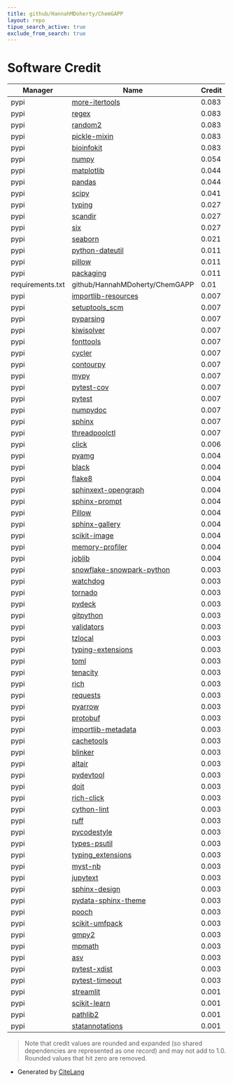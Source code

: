 ```yaml
---
title: github/HannahMDoherty/ChemGAPP
layout: repo
tipue_search_active: true
exclude_from_search: true
---
```

# Software Credit

|Manager|Name|Credit|
|-------|----|------|
|pypi|[more-itertools](https://github.com/more-itertools/more-itertools)|0.083|
|pypi|[regex](https://github.com/mrabarnett/mrab-regex)|0.083|
|pypi|[random2](http://pypi.python.org/pypi/random2)|0.083|
|pypi|[pickle-mixin](https://github.com/limix/pickle-mixin)|0.083|
|pypi|[bioinfokit](https://github.com/reneshbedre/bioinfokit)|0.083|
|pypi|[numpy](https://pypi.org/project/numpy)|0.054|
|pypi|[matplotlib](https://matplotlib.org)|0.044|
|pypi|[pandas](https://pypi.org/project/pandas)|0.044|
|pypi|[scipy](https://scipy.org/)|0.041|
|pypi|[typing](https://pypi.org/project/typing)|0.027|
|pypi|[scandir](https://pypi.org/project/scandir)|0.027|
|pypi|[six](https://pypi.org/project/six)|0.027|
|pypi|[seaborn](https://seaborn.pydata.org)|0.021|
|pypi|[python-dateutil](https://pypi.org/project/python-dateutil)|0.011|
|pypi|[pillow](https://pypi.org/project/pillow)|0.011|
|pypi|[packaging](https://pypi.org/project/packaging)|0.011|
|requirements.txt|github/HannahMDoherty/ChemGAPP|0.01|
|pypi|[importlib-resources](https://pypi.org/project/importlib-resources)|0.007|
|pypi|[setuptools_scm](https://pypi.org/project/setuptools_scm)|0.007|
|pypi|[pyparsing](https://pypi.org/project/pyparsing)|0.007|
|pypi|[kiwisolver](https://pypi.org/project/kiwisolver)|0.007|
|pypi|[fonttools](https://pypi.org/project/fonttools)|0.007|
|pypi|[cycler](https://pypi.org/project/cycler)|0.007|
|pypi|[contourpy](https://pypi.org/project/contourpy)|0.007|
|pypi|[mypy](https://pypi.org/project/mypy)|0.007|
|pypi|[pytest-cov](https://pypi.org/project/pytest-cov)|0.007|
|pypi|[pytest](https://pypi.org/project/pytest)|0.007|
|pypi|[numpydoc](https://pypi.org/project/numpydoc)|0.007|
|pypi|[sphinx](https://pypi.org/project/sphinx)|0.007|
|pypi|[threadpoolctl](https://pypi.org/project/threadpoolctl)|0.007|
|pypi|[click](https://pypi.org/project/click)|0.006|
|pypi|[pyamg](https://pypi.org/project/pyamg)|0.004|
|pypi|[black](https://pypi.org/project/black)|0.004|
|pypi|[flake8](https://pypi.org/project/flake8)|0.004|
|pypi|[sphinxext-opengraph](https://pypi.org/project/sphinxext-opengraph)|0.004|
|pypi|[sphinx-prompt](https://pypi.org/project/sphinx-prompt)|0.004|
|pypi|[Pillow](https://pypi.org/project/Pillow)|0.004|
|pypi|[sphinx-gallery](https://pypi.org/project/sphinx-gallery)|0.004|
|pypi|[scikit-image](https://pypi.org/project/scikit-image)|0.004|
|pypi|[memory-profiler](https://pypi.org/project/memory-profiler)|0.004|
|pypi|[joblib](https://pypi.org/project/joblib)|0.004|
|pypi|[snowflake-snowpark-python](https://www.snowflake.com/)|0.003|
|pypi|[watchdog](https://pypi.org/project/watchdog)|0.003|
|pypi|[tornado](https://pypi.org/project/tornado)|0.003|
|pypi|[pydeck](https://pypi.org/project/pydeck)|0.003|
|pypi|[gitpython](https://pypi.org/project/gitpython)|0.003|
|pypi|[validators](https://pypi.org/project/validators)|0.003|
|pypi|[tzlocal](https://pypi.org/project/tzlocal)|0.003|
|pypi|[typing-extensions](https://pypi.org/project/typing-extensions)|0.003|
|pypi|[toml](https://pypi.org/project/toml)|0.003|
|pypi|[tenacity](https://pypi.org/project/tenacity)|0.003|
|pypi|[rich](https://pypi.org/project/rich)|0.003|
|pypi|[requests](https://pypi.org/project/requests)|0.003|
|pypi|[pyarrow](https://pypi.org/project/pyarrow)|0.003|
|pypi|[protobuf](https://pypi.org/project/protobuf)|0.003|
|pypi|[importlib-metadata](https://pypi.org/project/importlib-metadata)|0.003|
|pypi|[cachetools](https://pypi.org/project/cachetools)|0.003|
|pypi|[blinker](https://pypi.org/project/blinker)|0.003|
|pypi|[altair](https://pypi.org/project/altair)|0.003|
|pypi|[pydevtool](https://pypi.org/project/pydevtool)|0.003|
|pypi|[doit](https://pypi.org/project/doit)|0.003|
|pypi|[rich-click](https://pypi.org/project/rich-click)|0.003|
|pypi|[cython-lint](https://pypi.org/project/cython-lint)|0.003|
|pypi|[ruff](https://pypi.org/project/ruff)|0.003|
|pypi|[pycodestyle](https://pypi.org/project/pycodestyle)|0.003|
|pypi|[types-psutil](https://pypi.org/project/types-psutil)|0.003|
|pypi|[typing_extensions](https://pypi.org/project/typing_extensions)|0.003|
|pypi|[myst-nb](https://pypi.org/project/myst-nb)|0.003|
|pypi|[jupytext](https://pypi.org/project/jupytext)|0.003|
|pypi|[sphinx-design](https://pypi.org/project/sphinx-design)|0.003|
|pypi|[pydata-sphinx-theme](https://pypi.org/project/pydata-sphinx-theme)|0.003|
|pypi|[pooch](https://pypi.org/project/pooch)|0.003|
|pypi|[scikit-umfpack](https://pypi.org/project/scikit-umfpack)|0.003|
|pypi|[gmpy2](https://pypi.org/project/gmpy2)|0.003|
|pypi|[mpmath](https://pypi.org/project/mpmath)|0.003|
|pypi|[asv](https://pypi.org/project/asv)|0.003|
|pypi|[pytest-xdist](https://pypi.org/project/pytest-xdist)|0.003|
|pypi|[pytest-timeout](https://pypi.org/project/pytest-timeout)|0.003|
|pypi|[streamlit](https://streamlit.io)|0.001|
|pypi|[scikit-learn](http://scikit-learn.org)|0.001|
|pypi|[pathlib2](https://github.com/jazzband/pathlib2)|0.001|
|pypi|[statannotations](https://github.com/trevismd/statannotations)|0.001|


> Note that credit values are rounded and expanded (so shared dependencies are represented as one record) and may not add to 1.0. Rounded values that hit zero are removed.


- Generated by [CiteLang](https://github.com/vsoch/citelang)
